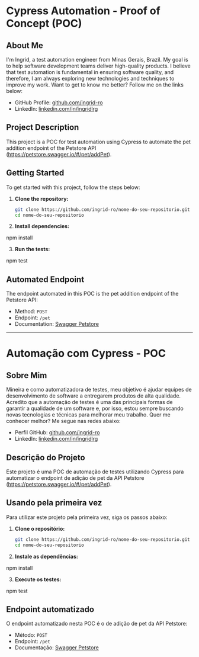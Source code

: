 # Cypress Automation - Proof of Concept (POC)

## About Me

I'm Ingrid, a test automation engineer from Minas Gerais, Brazil. My goal is to help software development teams deliver high-quality products. I believe that test automation is fundamental in ensuring software quality, and therefore, I am always exploring new technologies and techniques to improve my work. Want to get to know me better? Follow me on the links below:

- GitHub Profile: [github.com/ingrid-ro](https://github.com/ingrid-ro)
- LinkedIn: [linkedin.com/in/ingridlrg](https://www.linkedin.com/in/ingridlrg/)

## Project Description

This project is a POC for test automation using Cypress to automate the pet addition endpoint of the Petstore API (https://petstore.swagger.io/#/pet/addPet).

## Getting Started

To get started with this project, follow the steps below:

1. **Clone the repository:**

   ```bash
   git clone https://github.com/ingrid-ro/nome-do-seu-repositorio.git
   cd nome-do-seu-repositorio

2. **Install dependencies:**

npm install

3. **Run the tests:**

npm test

## Automated Endpoint

The endpoint automated in this POC is the pet addition endpoint of the Petstore API:

- Method: `POST`
- Endpoint: `/pet`
- Documentation: [Swagger Petstore](https://petstore.swagger.io/#/pet/addPet)

------------------------------------------------------------------------------
# Automação com Cypress - POC

## Sobre Mim

Mineira e como automatizadora de testes, meu objetivo é ajudar equipes de desenvolvimento de software a entregarem produtos de alta qualidade. Acredito que a automação de testes é uma das principais formas de garantir a qualidade de um software e, por isso, estou sempre buscando novas tecnologias e técnicas para melhorar meu trabalho. Quer me conhecer melhor? Me segue nas redes abaixo:

- Perfil GitHub: [github.com/ingrid-ro](https://github.com/ingrid-ro)
- LinkedIn: [linkedin.com/in/ingridlrg](https://www.linkedin.com/in/ingridlrg/)

## Descrição do Projeto

Este projeto é uma POC de automação de testes utilizando Cypress para automatizar o endpoint de adição de pet da API Petstore (https://petstore.swagger.io/#/pet/addPet).

## Usando pela primeira vez

Para utilizar este projeto pela primeira vez, siga os passos abaixo:

1. **Clone o repositório:**

   ```bash
   git clone https://github.com/ingrid-ro/nome-do-seu-repositorio.git
   cd nome-do-seu-repositorio

2. **Instale as dependências:**

npm install

3. **Execute os testes:**

npm test

## Endpoint automatizado

O endpoint automatizado nesta POC é o de adição de pet da API Petstore:

- Método: `POST`
- Endpoint: `/pet`
- Documentação: [Swagger Petstore](https://petstore.swagger.io/#/pet/addPet)


